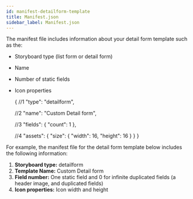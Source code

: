 ```yaml
---
id: manifest-detailform-template
title: Manifest.json
sidebar_label: Manifest.json
---
```

The manifest file includes information about your detail form template such as the:

* Storyboard type (list form or detail form)
* Name 
* Number of static fields
* Icon properties

    {
    //1
      "type": "detailform",
    
    //2
      "name": "Custom Detail form",
    
    //3
      "fields": {
        "count": 1
           },
    
    //4
      "assets": {
        "size": {
          "width": 16,
          "height": 16
        }
      }
    }
    
    

For example, the manifest file for the detail form template below includes the following information:

1. **Storyboard type:** detailform
2. **Template Name:** Custom Detail form
3. **Field number:** One static field and 0 for infinite duplicated fields (a header image, and duplicated fields)
4. **Icon properties:** Icon width and height